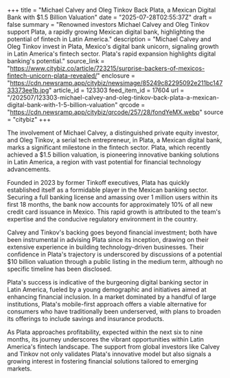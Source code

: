 +++
title = "Michael Calvey and Oleg Tinkov Back Plata, a Mexican Digital Bank with $1.5 Billion Valuation"
date = "2025-07-28T02:55:37Z"
draft = false
summary = "Renowned investors Michael Calvey and Oleg Tinkov support Plata, a rapidly growing Mexican digital bank, highlighting the potential of fintech in Latin America."
description = "Michael Calvey and Oleg Tinkov invest in Plata, Mexico's digital bank unicorn, signaling growth in Latin America's fintech sector. Plata's rapid expansion highlights digital banking's potential."
source_link = "https://www.citybiz.co/article/723215/surprise-backers-of-mexicos-fintech-unicorn-plata-revealed/"
enclosure = "https://cdn.newsramp.app/citybiz/newsimage/85249c82295092e211bc14733373ee1b.jpg"
article_id = 123303
feed_item_id = 17604
url = "/202507/123303-michael-calvey-and-oleg-tinkov-back-plata-a-mexican-digital-bank-with-1-5-billion-valuation"
qrcode = "https://cdn.newsramp.app/citybiz/qrcode/257/28/fondYeMX.webp"
source = "citybiz"
+++

<p>The involvement of Michael Calvey, a distinguished private equity investor, and Oleg Tinkov, a serial tech entrepreneur, in Plata, a Mexican digital bank, marks a significant milestone in the fintech sector. Plata, which recently achieved a $1.5 billion valuation, is pioneering innovative banking solutions in Latin America, a region with vast potential for financial technology advancements.</p><p>Founded in 2023 by former Tinkoff executives, Plata has quickly established itself as a formidable player in the Mexican banking sector. Securing a full banking license and amassing over 1 million users within its first 18 months, the bank now accounts for approximately 10% of all new credit card issuance in Mexico. This rapid growth is attributed to the team's expertise and the conducive regulatory environment in the country.</p><p>Calvey and Tinkov's backing goes beyond financial investment; both have been instrumental in advising Plata since its inception, drawing on their extensive experience in building technology-driven businesses. Their confidence in Plata's trajectory is underscored by discussions of a potential $10 billion valuation through a public listing in the medium term, although no specific timeline has been disclosed.</p><p>Plata's success is indicative of the burgeoning digital banking sector in Latin America, fueled by a young demographic and initiatives aimed at enhancing financial inclusion. In a market dominated by a handful of large institutions, Plata's mobile-first approach offers a viable alternative for consumers who have traditionally been underserved, with plans to broaden its offerings to include savings and insurance products.</p><p>As Plata approaches profitability, expected within the next six to nine months, its journey underscores the vibrant opportunities within Latin America's fintech landscape. The support from global investors like Calvey and Tinkov not only validates Plata's innovative model but also signals a growing interest in fostering financial solutions tailored to emerging markets.</p>